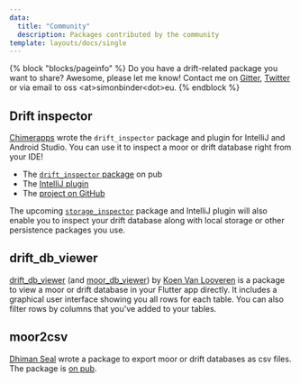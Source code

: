 ```yaml
---
data:
  title: "Community"
  description: Packages contributed by the community
template: layouts/docs/single
---
```


{% block "blocks/pageinfo" %}
Do you have a drift-related package you want to share? Awesome, please let me know!
Contact me on [Gitter](https://gitter.im/moor-dart/community), [Twitter](https://twitter.com/dersimolus)
or via email to oss &lt;at&gt;simonbinder&lt;dot&gt;eu.
{% endblock %}

## Drift inspector

[Chimerapps](https://github.com/Chimerapps) wrote the `drift_inspector` package and plugin for IntelliJ
and Android Studio. You can use it to inspect a moor or drift database right from your IDE!

- The [`drift_inspector` package](https://pub.dev/packages/drift_inspector) on pub
- The [IntelliJ plugin](https://plugins.jetbrains.com/plugin/15364-drift-database-inspector)
- The [project on GitHub](https://github.com/Chimerapps/drift_inspector)

The upcoming [`storage_inspector`](https://github.com/NicolaVerbeeck/flutter_local_storage_inspector) package
and IntelliJ plugin will also enable you to inspect your drift database along with local storage or other
persistence packages you use.

## drift_db_viewer

[drift_db_viewer](https://pub.dev/packages/drift_db_viewer) (and [moor_db_viewer](https://pub.dev/packages/moor_db_viewer)) by [Koen Van Looveren](https://github.com/vanlooverenkoen)
is a package to view a moor or drift database in your Flutter app directly.
It includes a graphical user interface showing you all rows for each table. You can also filter
rows by columns that you've added to your tables.

## moor2csv

[Dhiman Seal](https://github.com/Dhi13man) wrote a package to export moor or drift databases as csv files.
The package is [on pub](https://pub.dev/packages/moor2csv).
